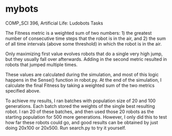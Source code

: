 # mybots
COMP_SCI 396, Artificial Life: Ludobots Tasks  

The Fitness metric is a weighted sum of two numbers: 1) the greatest number of consecutive time steps that the robot is in the air, and 2) the sum of all time intervals (above some threshold) in which the robot is in the air.

Only maximizing first value evolves robots that do a single very high jump, but they usually fall over afterwards. Adding in the second metric resulted in robots that jumped multiple times.

These values are calculated during the simulation, and most of this logic happens in the Sense() function in robot.py. At the end of the simulation, I calculate the final Fitness by taking a weighted sum of the two metrics specified above.

To achieve my results, I ran batches with population size of 20 and 100 generations. Each batch stored the weights of the single best resulting robot. I ran 20 of these batches, and then used those 20 robots as the starting population for 500 more generations. However, I only did this to test how far these robots could go, and good results can be obtained by just doing 20x100 or 20x500. Run search.py to try it yourself.